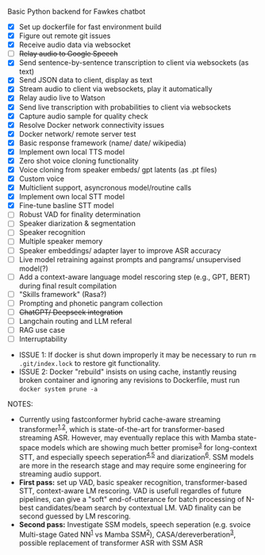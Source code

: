 Basic Python backend for Fawkes chatbot

- [X] Set up dockerfile for fast environment build
- [X] Figure out remote git issues
- [X] Receive audio data via websocket
- [ ] ~~Relay audio to Google Speech~~
- [X] Send sentence-by-sentence transcription to client via websockets (as text)
- [X] Send JSON data to client, display as text
- [X] Stream audio to client via websockets, play it automatically
- [X] Relay audio live to Watson
- [X] Send live transcription with probabilities to client via websockets
- [X] Capture audio sample for quality check
- [X] Resolve Docker network connectivity issues
- [X] Docker network/ remote server test
- [X] Basic response framework (name/ date/ wikipedia)
- [X] Implement own local TTS model
- [X] Zero shot voice cloning functionality
- [X] Voice cloning from speaker embeds/ gpt latents (as .pt files)
- [X] Custom voice
- [X] Multiclient support, asyncronous model/routine calls
- [X] Implement own local STT model
- [X] Fine-tune basline STT model
- [ ] Robust VAD for finality determination
- [ ] Speaker diarization & segmentation
- [ ] Speaker recognition
- [ ] Multiple speaker memory
- [ ] Speaker embeddings/ adapter layer to improve ASR accuracy
- [ ] Live model retraining against prompts and pangrams/ unsupervised model(?)
- [ ] Add a context-aware language model rescoring step (e.g., GPT, BERT) during final result compilation
- [ ] "Skills framework" (Rasa?)
- [ ] Prompting and phonetic pangram collection
- [ ] ~~ChatGPT/ Deepseek integration~~
- [ ] Langchain routing and LLM referal
- [ ] RAG use case
- [ ] Interruptability

* ISSUE 1: If docker is shut down improperly it may be necessary to run `rm .git/index.lock` to restore git functionality.
* ISSUE 2: Docker "rebuild" insists on using cache, instantly reusing broken container and ignoring any revisions to Dockerfile, must run `docker system prune -a`

NOTES:
* Currently using fastconformer hybrid cache-aware streaming transformer<sup>[1](https://huggingface.co/nvidia/stt_en_fastconformer_hybrid_large_streaming_multi),[2](https://arxiv.org/abs/2312.17279)</sup>, which is state-of-the-art for transformer-based streaming ASR. However, may eventually replace this with Mamba state-space models which are showing much better promise<sup>[3](https://arxiv.org/abs/2407.09732)</sup> for long-context STT, and especially speech seperation<sup>[4](https://arxiv.org/html/2410.06459v2),[5](https://arxiv.org/abs/2403.18257)</sup> and diarization<sup>[6](https://www.researchgate.net/publication/384770025_Mamba-based_Segmentation_Model_for_Speaker_Diarization)</sup>. SSM models are more in the research stage and may require some engineering for streaming audio support.
* **First pass:** set up VAD, basic speaker recognition, transformer-based STT, context-aware LM rescoring. VAD is usefull regardles of future pipelines, can give a "soft" end-of-utterance for batch processing of N-best candidates/beam search by contextual LM. VAD finality can be second guessed by LM rescoring.
* **Second pass:** Investigate SSM models, speech seperation (e.g. svoice Multi-stage Gated NN<sup>[1](https://github.com/facebookresearch/svoice)</sup> vs Mamba SSM<sup>[2](https://github.com/xi-j/Mamba-TasNet)</sup>), CASA/dereverberation<sup>[3](https://pmc.ncbi.nlm.nih.gov/articles/PMC7473777/)</sup>, possible replacement of transformer ASR with SSM ASR
